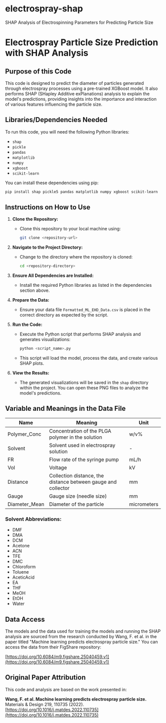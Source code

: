 # electrospray-shap
SHAP Analysis of Electrospinning Parameters for Predicting Particle Size

# Electrospray Particle Size Prediction with SHAP Analysis

## Purpose of this Code
This code is designed to predict the diameter of particles generated through electrospray processes using a pre-trained XGBoost model. It also performs SHAP (SHapley Additive exPlanations) analysis to explain the model's predictions, providing insights into the importance and interaction of various features influencing the particle size.

## Libraries/Dependencies Needed
To run this code, you will need the following Python libraries:

- `shap`
- `pickle`
- `pandas`
- `matplotlib`
- `numpy`
- `xgboost`
- `scikit-learn`

You can install these dependencies using pip:

```bash
pip install shap pickle5 pandas matplotlib numpy xgboost scikit-learn
```

## Instructions on How to Use

1. **Clone the Repository:**
   - Clone this repository to your local machine using:
     ```bash
     git clone <repository-url>
     ```

2. **Navigate to the Project Directory:**
   - Change to the directory where the repository is cloned:
     ```bash
     cd <repository-directory>
     ```

3. **Ensure All Dependencies are Installed:**
   - Install the required Python libraries as listed in the dependencies section above.

4. **Prepare the Data:**
   - Ensure your data file `Formatted_ML_EHD_Data.csv` is placed in the correct directory as expected by the script.

5. **Run the Code:**
   - Execute the Python script that performs SHAP analysis and generates visualizations:
     ```bash
     python <script_name>.py
     ```
   - This script will load the model, process the data, and create various SHAP plots.

6. **View the Results:**
   - The generated visualizations will be saved in the `shap` directory within the project. You can open these PNG files to analyze the model's predictions.

## Variable and Meanings in the Data File

| Name          | Meaning                                                       | Unit    |
|---------------|---------------------------------------------------------------|---------|
| Polymer_Conc  | Concentration of the PLGA polymer in the solution             | w/v%    |
| Solvent       | Solvent used in electrospray solution                         | -       |
| FR            | Flow rate of the syringe pump                                 | mL/h    |
| Vol           | Voltage                                                       | kV      |
| Distance      | Collection distance, the distance between gauge and collector | mm      |
| Gauge         | Gauge size (needle size)                                      | mm      |
| Diameter_Mean | Diameter of the particle                                      | micrometers |

### Solvent Abbreviations:
- DMF 
- DMA 
- DCM 
- Acetone 
- ACN 
- TFE 
- DMC 
- Chloroform 
- Toluene 
- AceticAcid 
- EA 
- THF 
- MeOH 
- EtOH 
- Water

## Data Access
The models and the data used for training the models and running the SHAP analysis are sourced from the research conducted by Wang, F. et al. in the paper titled "Machine learning predicts electrospray particle size." You can access the data from their FigShare repository:

[https://doi.org/10.6084/m9.figshare.25040459.v1](https://doi.org/10.6084/m9.figshare.25040459.v1)

## Original Paper Attribution
This code and analysis are based on the work presented in:

**Wang, F. et al. Machine learning predicts electrospray particle size.**  
Materials & Design 219, 110735 (2022).  
[https://doi.org/10.1016/j.matdes.2022.110735](https://doi.org/10.1016/j.matdes.2022.110735)
